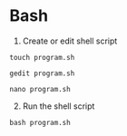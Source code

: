 # Bash

1. Create or edit shell script
```console
touch program.sh
```
```console
gedit program.sh
```
```console
nano program.sh
```

2. Run the shell script
```console
bash program.sh
```

